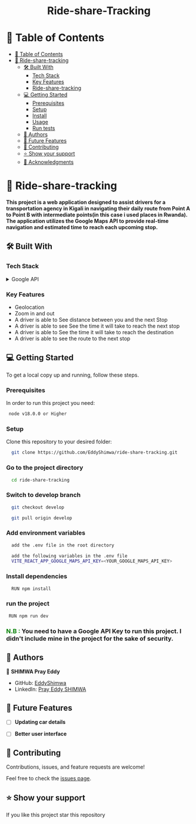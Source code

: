 <a name="readme-top"></a>

<div align="center">
  <h1><b>Ride-share-Tracking</b></h1>
</div>

# 📗 Table of Contents

- [📗 Table of Contents](#-table-of-contents)
- [📖 Ride-share-tracking](#Ride-share-tracking)
  - [🛠 Built With ](#-built-with-)
    - [Tech Stack ](#tech-stack-)
    - [Key Features ](#key-features-)
    - [Ride-share-tracking](#Ride-share-tracking-1)
  - [💻 Getting Started](#-getting-started-)
    - [Prerequisites](#prerequisites)
    - [Setup](#setup)
    - [Install](#install)
    - [Usage](#usage)
    - [Run tests](#run-tests)
  - [👥 Authors ](#-authors-)
  - [🔭 Future Features ](#-future-features-)
  - [🤝 Contributing ](#-contributing-)
  - [⭐️ Show your support ](#️-show-your-support-)
  - [🙏 Acknowledgments ](#-acknowledgments-)

# 📖 Ride-share-tracking <a name="about-project"></a>

**This project is a web application designed to assist drivers for a transportation agency in Kigali in navigating their daily route from Point A to Point B with intermediate points(in this case i used places in Rwanda). The application utilizes the Google Maps API to provide real-time navigation and estimated time to reach each upcoming stop.**

## 🛠 Built With <a name="built-with"></a>

### Tech Stack <a name="tech-stack"></a>

<details>
  <summary>Google API</summary>
  <ul>
    <li>Google Maps Api</li>
    <li>React.js</li>
    <li>Jsx</li>
  </ul>
</details>

### Key Features <a name="key-features"></a>

- Geolocation
- Zoom in and out
- A driver is able to See distance between you and the next Stop
- A driver is able to see See the time it will take to reach the next stop
- A driver is able to See the time it will take to reach the destination
- A driver is able to see the route to the next stop

## 💻 Getting Started <a name="getting-started"></a>

To get a local copy up and running, follow these steps.

### Prerequisites

In order to run this project you need:

```sh
 node v18.0.0 or Higher
```

### Setup

Clone this repository to your desired folder:

```sh
  git clone https://github.com/EddyShimwa/ride-share-tracking.git
```

### Go to the project directory

``` sh
  cd ride-share-tracking
```

### Switch to develop branch

```sh
  git checkout develop
```

```sh
  git pull origin develop
```

### Add environment variables

```sh
  add the .env file in the root directory
```

```sh
  add the following variables in the .env file
  VITE_REACT_APP_GOOGLE_MAPS_API_KEY=<YOUR_GOOGLE_MAPS_API_KEY>
```
### Install dependencies

```sh
  RUN npm install
```

### run the project

```sh
 RUN npm run dev
```
### <span style="color:green">N.B :</span> You need to have a Google API Key to run this project. I didn't include mine in the project for the sake of security.


## 👥 Authors <a name="authors"></a>

👤 **SHIMWA Pray Eddy**

- GitHub: [EddyShimwa](https://github.com/EddyShimwa)
- LinkedIn: [Pray Eddy SHIMWA](https://www.linkedin.com/in/eddy-pray-shimwa/)

<!-- FUTURE FEATURES -->

## 🔭 Future Features <a name="future-features"></a>
- [ ] **Updating car details**
- [ ] **Better user interface**



<!-- CONTRIBUTING -->

## 🤝 Contributing <a name="contributing"></a>

Contributions, issues, and feature requests are welcome!

Feel free to check the [issues page](https://github.com/EddyShimwa/ride-share-tracking/issues).



<!-- SUPPORT -->

## ⭐️ Show your support <a name="support"></a>


If you like this project star this repository





